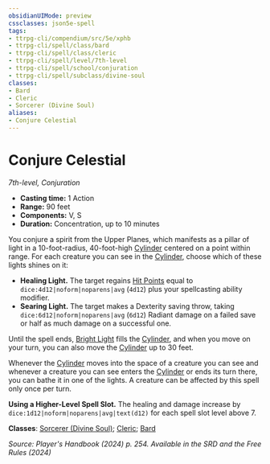 ```yaml
---
obsidianUIMode: preview
cssclasses: json5e-spell
tags:
- ttrpg-cli/compendium/src/5e/xphb
- ttrpg-cli/spell/class/bard
- ttrpg-cli/spell/class/cleric
- ttrpg-cli/spell/level/7th-level
- ttrpg-cli/spell/school/conjuration
- ttrpg-cli/spell/subclass/divine-soul
classes:
- Bard
- Cleric
- Sorcerer (Divine Soul)
aliases:
- Conjure Celestial
---
```

# Conjure Celestial
*7th-level, Conjuration*  


- **Casting time:** 1 Action
- **Range:** 90 feet
- **Components:** V, S
- **Duration:** Concentration, up to 10 minutes

You conjure a spirit from the Upper Planes, which manifests as a pillar of light in a 10-foot-radius, 40-foot-high [Cylinder](/3-Mechanics/CLI/variant-rules/cylinder-area-of-effect-xphb.md) centered on a point within range. For each creature you can see in the [Cylinder](/3-Mechanics/CLI/variant-rules/cylinder-area-of-effect-xphb.md), choose which of these lights shines on it:

- **Healing Light.** The target regains [Hit Points](/3-Mechanics/CLI/variant-rules/hit-points-xphb.md) equal to `dice:4d12|noform|noparens|avg` (`4d12`) plus your spellcasting ability modifier.  
- **Searing Light.** The target makes a Dexterity saving throw, taking `dice:6d12|noform|noparens|avg` (`6d12`) Radiant damage on a failed save or half as much damage on a successful one.  

Until the spell ends, [Bright Light](/3-Mechanics/CLI/variant-rules/bright-light-xphb.md) fills the [Cylinder](/3-Mechanics/CLI/variant-rules/cylinder-area-of-effect-xphb.md), and when you move on your turn, you can also move the [Cylinder](/3-Mechanics/CLI/variant-rules/cylinder-area-of-effect-xphb.md) up to 30 feet.

Whenever the [Cylinder](/3-Mechanics/CLI/variant-rules/cylinder-area-of-effect-xphb.md) moves into the space of a creature you can see and whenever a creature you can see enters the [Cylinder](/3-Mechanics/CLI/variant-rules/cylinder-area-of-effect-xphb.md) or ends its turn there, you can bathe it in one of the lights. A creature can be affected by this spell only once per turn.

**Using a Higher-Level Spell Slot.** The healing and damage increase by `dice:1d12|noform|noparens|avg|text(d12)` for each spell slot level above 7.

**Classes**: [Sorcerer (Divine Soul)](/3-Mechanics/CLI/lists/list-spells-classes-divine-soul-xge.md "subclass=XGE;class=XPHB"); [Cleric](/3-Mechanics/CLI/lists/list-spells-classes-cleric.md); [Bard](/3-Mechanics/CLI/lists/list-spells-classes-bard.md)

*Source: Player's Handbook (2024) p. 254. Available in the <span title='Systems Reference Document (5.2)'>SRD</span> and the Free Rules (2024)*